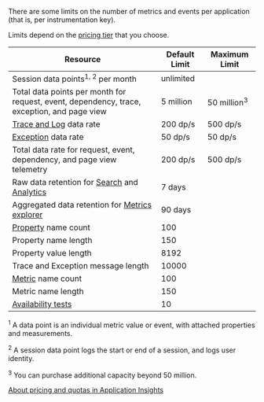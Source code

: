 There are some limits on the number of metrics and events per application (that is, per instrumentation key). 

Limits depend on the [pricing tier](https://azure.microsoft.com/pricing/details/application-insights/) that you choose.

**Resource** | **Default Limit** | **Maximum Limit**
-------- | ------------- | -------------
Session data points<sup>1, 2</sup> per month | unlimited | 
Total data points per month for request, event, dependency, trace, exception, and page view | 5 million | 50 million<sup>3</sup>
[Trace and Log](../articles/application-insights/app-insights-search-diagnostic-logs.md) data rate | 200 dp/s | 500 dp/s
[Exception](../articles/application-insights/app-insights-asp-net-exceptions.md) data rate | 50 dp/s | 50 dp/s
Total data rate for request, event, dependency, and page view telemetry | 200 dp/s | 500 dp/s
Raw data retention for [Search](../articles/application-insights/app-insights-diagnostic-search.md) and [Analytics](../articles/application-insights/app-insights-analytics.md) | 7 days
Aggregated data retention for [Metrics explorer](../articles/application-insights/app-insights-metrics-explorer.md) | 90 days
[Property](../articles/application-insights/app-insights-api-custom-events-metrics.md#properties) name count | 100 |
Property name length | 150 | 
Property value length | 8192 | 
Trace and Exception message length | 10000 |
[Metric](../articles/application-insights/app-insights-api-custom-events-metrics.md#properties) name count | 100 |
Metric name length |  150 | 
[Availability tests](../articles/application-insights/app-insights-monitor-web-app-availability.md) | 10 | 

<sup>1</sup> A data point is an individual metric value or event, with attached properties and measurements.

<sup>2</sup> A session data point logs the start or end of a session, and logs user identity.

<sup>3</sup> You can purchase additional capacity beyond 50 million.
 
[About pricing and quotas in Application Insights](../articles/application-insights/app-insights-pricing.md)
